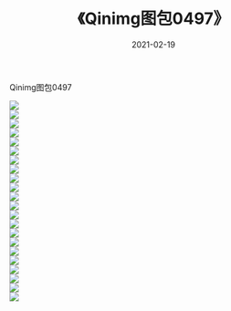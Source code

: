 ﻿---
layout: post
title:  《Qinimg图包0497》
date:   2021-02-19
img: http://imgx.orgx.ga/Qinimg图包/Qinimg图包0497/000.jpg
categories: [美女, 清纯, 唯美]
---

Qinimg图包0497

 ![](http://imgx.orgx.ga/Qinimg图包/Qinimg图包0497/001.jpg) <br>![](http://imgx.orgx.ga/Qinimg图包/Qinimg图包0497/002.jpg) <br>![](http://imgx.orgx.ga/Qinimg图包/Qinimg图包0497/003.jpg) <br>![](http://imgx.orgx.ga/Qinimg图包/Qinimg图包0497/004.jpg) <br>![](http://imgx.orgx.ga/Qinimg图包/Qinimg图包0497/005.jpg) <br>![](http://imgx.orgx.ga/Qinimg图包/Qinimg图包0497/006.jpg) <br>![](http://imgx.orgx.ga/Qinimg图包/Qinimg图包0497/007.jpg) <br>![](http://imgx.orgx.ga/Qinimg图包/Qinimg图包0497/008.jpg) <br>![](http://imgx.orgx.ga/Qinimg图包/Qinimg图包0497/009.jpg) <br>![](http://imgx.orgx.ga/Qinimg图包/Qinimg图包0497/010.jpg) <br>![](http://imgx.orgx.ga/Qinimg图包/Qinimg图包0497/011.jpg) <br>![](http://imgx.orgx.ga/Qinimg图包/Qinimg图包0497/012.jpg) <br>![](http://imgx.orgx.ga/Qinimg图包/Qinimg图包0497/013.jpg) <br>![](http://imgx.orgx.ga/Qinimg图包/Qinimg图包0497/014.jpg) <br>![](http://imgx.orgx.ga/Qinimg图包/Qinimg图包0497/015.jpg) <br>![](http://imgx.orgx.ga/Qinimg图包/Qinimg图包0497/016.jpg) <br>![](http://imgx.orgx.ga/Qinimg图包/Qinimg图包0497/017.jpg) <br>![](http://imgx.orgx.ga/Qinimg图包/Qinimg图包0497/018.jpg) <br>![](http://imgx.orgx.ga/Qinimg图包/Qinimg图包0497/019.jpg) <br>![](http://imgx.orgx.ga/Qinimg图包/Qinimg图包0497/020.jpg) <br>![](http://imgx.orgx.ga/Qinimg图包/Qinimg图包0497/021.jpg) <br>![](http://imgx.orgx.ga/Qinimg图包/Qinimg图包0497/022.jpg) <br>